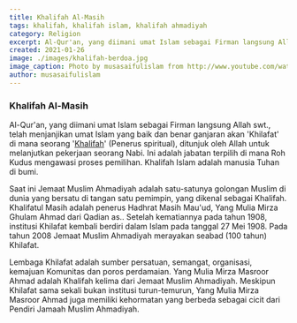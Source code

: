 ```yaml
---
title: Khalifah Al-Masih
tags: khalifah, khalifah islam, khalifah ahmadiyah
category: Religion
excerpt: Al-Qur'an, yang diimani umat Islam sebagai Firman langsung Allah swt., telah menjanjikan umat Islam yang baik dan benar ganjaran akan 'Khilafat' di mana seorang 'Khalifah' (Penerus spiritual), ditunjuk oleh Allah untuk melanjutkan pekerjaan seorang Nabi. 
created: 2021-01-26
image: ./images/khalifah-berdoa.jpg
image_caption: Photo by musasaifulislam from http://www.youtube.com/watch?v=IDJnIUOP7tg
author: musasaifulislam
---
```


### Khalifah Al-Masih
Al-Qur'an, yang diimani umat Islam sebagai Firman langsung Allah swt., telah menjanjikan umat Islam yang baik dan benar ganjaran akan 'Khilafat' di mana seorang '[Khalifah](/post/khalifah)' (Penerus spiritual), ditunjuk oleh Allah untuk melanjutkan pekerjaan seorang Nabi. Ini adalah jabatan terpilih di mana Roh Kudus mengawasi proses pemilihan. Khalifah Islam adalah manusia Tuhan di bumi.

Saat ini Jemaat Muslim Ahmadiyah adalah satu-satunya golongan Muslim di dunia yang bersatu di tangan satu pemimpin, yang dikenal sebagai Khalifah. Khalifatul Masih adalah penerus Hadhrat Masih Mau'ud, Yang Mulia Mirza Ghulam Ahmad dari Qadian as.. Setelah kematiannya pada tahun 1908, institusi Khilafat kembali berdiri dalam Islam pada tanggal 27 Mei 1908. Pada tahun 2008 Jemaat Muslim Ahmadiyah merayakan seabad (100 tahun) Khilafat.

Lembaga Khilafat adalah sumber persatuan, semangat, organisasi, kemajuan Komunitas dan poros perdamaian. Yang Mulia Mirza Masroor Ahmad adalah Khalifah kelima dari Jemaat Muslim Ahmadiyah. Meskipun Khilafat sama sekali bukan institusi turun-temurun, Yang Mulia Mirza Masroor Ahmad juga memiliki kehormatan yang berbeda sebagai cicit dari Pendiri Jamaah Muslim Ahmadiyah.
